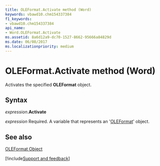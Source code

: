 ```yaml
---
title: OLEFormat.Activate method (Word)
keywords: vbawd10.chm154337384
f1_keywords:
- vbawd10.chm154337384
api_name:
- Word.OLEFormat.Activate
ms.assetid: 8a6d12a9-dc70-1527-8662-95666a84829d
ms.date: 06/08/2017
ms.localizationpriority: medium
---
```



# OLEFormat.Activate method (Word)

Activates the specified **OLEFormat** object.


## Syntax

_expression_.**Activate**

_expression_ Required. A variable that represents an '[OLEFormat](Word.OLEFormat.md)' object.


## See also


[OLEFormat Object](Word.OLEFormat.md)

[!include[Support and feedback](~/includes/feedback-boilerplate.md)]